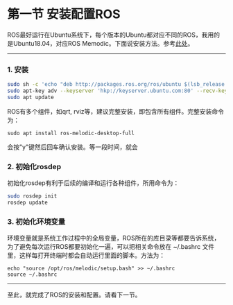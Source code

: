 # 第一节 安装配置ROS

ROS最好运行在Ubuntu系统下，每个版本的Ubuntu都对应不同的ROS，我用的是Ubuntu18.04，对应ROS  Memodic。下面说安装方法。参考[此处](http://wiki.ros.org/melodic/Installation/Ubuntu)。

---

### 1. 安装
```bash
sudo sh -c 'echo "deb http://packages.ros.org/ros/ubuntu $(lsb_release -sc) main" > /etc/apt/sources.list.d/ros-latest.list'
sudo apt-key adv --keyserver 'hkp://keyserver.ubuntu.com:80' --recv-key C1CF6E31E6BADE8868B172B4F42ED6FBAB17C654
sudo apt update
```

ROS有多个组件，如qrt, rviz等，建议完整安装，即包含所有组件。完整安装命令为：

```
sudo apt install ros-melodic-desktop-full
```

会按"y"键然后回车确认安装。等一段时间，就会

### 2. 初始化rosdep

初始化rosdep有利于后续的编译和运行各种组件，所用命令为：

```bash
sudo rosdep init
rosdep update
```

### 3. 初始化环境变量

环境变量就是系统工作过程中的全局变量，ROS所在的库目录等都要告诉系统，为了避免每次运行ROS都要初始化一遍，可以把相关命令放在 ~/.bashrc 文件里，这样每打开终端时都会自动运行里面的脚本。方法为：

```
echo "source /opt/ros/melodic/setup.bash" >> ~/.bashrc
source ~/.bashrc
```

---

至此，就完成了ROS的安装和配置。请看下一节。